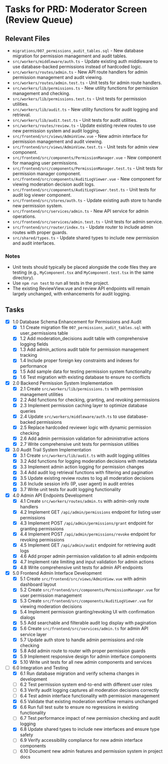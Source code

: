 # Tasks for PRD: Moderator Screen (Review Queue)

## Relevant Files

- `migrations/007_permissions_audit_tables.sql` - New database migration for permission management and audit tables.
- `src/workers/middleware/auth.ts` - Update existing auth middleware to use database-backed permissions instead of hardcoded logic.
- `src/workers/routes/admin.ts` - New API route handlers for admin permission management and audit viewing.
- `src/workers/routes/admin.test.ts` - Unit tests for admin route handlers.
- `src/workers/lib/permissions.ts` - New utility functions for permission management and checking.
- `src/workers/lib/permissions.test.ts` - Unit tests for permission utilities.
- `src/workers/lib/audit.ts` - New utility functions for audit logging and retrieval.
- `src/workers/lib/audit.test.ts` - Unit tests for audit utilities.
- `src/workers/routes/review.ts` - Update existing review routes to use new permission system and audit logging.
- `src/frontend/src/views/AdminView.vue` - New admin interface for permission management and audit viewing.
- `src/frontend/src/views/AdminView.test.ts` - Unit tests for admin view component.
- `src/frontend/src/components/PermissionManager.vue` - New component for managing user permissions.
- `src/frontend/src/components/PermissionManager.test.ts` - Unit tests for permission manager component.
- `src/frontend/src/components/AuditLogViewer.vue` - New component for viewing moderation decision audit logs.
- `src/frontend/src/components/AuditLogViewer.test.ts` - Unit tests for audit log viewer component.
- `src/frontend/src/stores/auth.ts` - Update existing auth store to handle new permission system.
- `src/frontend/src/services/admin.ts` - New API service for admin operations.
- `src/frontend/src/services/admin.test.ts` - Unit tests for admin service.
- `src/frontend/src/router/index.ts` - Update router to include admin routes with proper guards.
- `src/shared/types.ts` - Update shared types to include new permission and audit interfaces.

### Notes

- Unit tests should typically be placed alongside the code files they are testing (e.g., `MyComponent.tsx` and `MyComponent.test.tsx` in the same directory).
- Use `npm run test` to run all tests in the project.
- The existing ReviewView.vue and review API endpoints will remain largely unchanged, with enhancements for audit logging.

## Tasks

- [x] 1.0 Database Schema Enhancement for Permissions and Audit
  - [x] 1.1 Create migration file `007_permissions_audit_tables.sql` with user_permissions table
  - [x] 1.2 Add moderation_decisions audit table with comprehensive logging fields
  - [x] 1.3 Add admin_actions audit table for permission management tracking
  - [x] 1.4 Include proper foreign key constraints and indexes for performance
  - [x] 1.5 Add sample data for testing permission system functionality
  - [x] 1.6 Test migration with existing database to ensure no conflicts

- [x] 2.0 Backend Permission System Implementation
  - [x] 2.1 Create `src/workers/lib/permissions.ts` with permission management utilities
  - [x] 2.2 Add functions for checking, granting, and revoking permissions
  - [x] 2.3 Implement permission caching layer to optimize database queries
  - [x] 2.4 Update `src/workers/middleware/auth.ts` to use database-backed permissions
  - [x] 2.5 Replace hardcoded reviewer logic with dynamic permission checking
  - [x] 2.6 Add admin permission validation for administrative actions
  - [x] 2.7 Write comprehensive unit tests for permission utilities

- [x] 3.0 Audit Trail System Implementation
  - [x] 3.1 Create `src/workers/lib/audit.ts` with audit logging utilities
  - [x] 3.2 Add functions for logging moderation decisions with metadata
  - [x] 3.3 Implement admin action logging for permission changes
  - [x] 3.4 Add audit log retrieval functions with filtering and pagination
  - [x] 3.5 Update existing review routes to log all moderation decisions
  - [x] 3.6 Include session info (IP, user agent) in audit entries
  - [x] 3.7 Write unit tests for audit logging functionality

- [x] 4.0 Admin API Endpoints Development
  - [x] 4.1 Create `src/workers/routes/admin.ts` with admin-only route handlers
  - [x] 4.2 Implement GET `/api/admin/permissions` endpoint for listing user permissions
  - [x] 4.3 Implement POST `/api/admin/permissions/grant` endpoint for granting permissions
  - [x] 4.4 Implement POST `/api/admin/permissions/revoke` endpoint for revoking permissions
  - [x] 4.5 Implement GET `/api/admin/audit` endpoint for retrieving audit logs
  - [x] 4.6 Add proper admin permission validation to all admin endpoints
  - [x] 4.7 Implement rate limiting and input validation for admin actions
  - [x] 4.8 Write comprehensive unit tests for admin API endpoints

- [x] 5.0 Frontend Admin Interface Development
  - [x] 5.1 Create `src/frontend/src/views/AdminView.vue` with admin dashboard layout
  - [x] 5.2 Create `src/frontend/src/components/PermissionManager.vue` for user permission management
  - [x] 5.3 Create `src/frontend/src/components/AuditLogViewer.vue` for viewing moderation decisions
  - [x] 5.4 Implement permission granting/revoking UI with confirmation dialogs
  - [x] 5.5 Add searchable and filterable audit log display with pagination
  - [x] 5.6 Create `src/frontend/src/services/admin.ts` for admin API service layer
  - [x] 5.7 Update auth store to handle admin permissions and role checking
  - [x] 5.8 Add admin route to router with proper permission guards
  - [x] 5.9 Implement responsive design for admin interface components
  - [x] 5.10 Write unit tests for all new admin components and services

- [ ] 6.0 Integration and Testing
  - [x] 6.1 Run database migration and verify schema changes in development
  - [ ] 6.2 Test permission system end-to-end with different user roles
  - [ ] 6.3 Verify audit logging captures all moderation decisions correctly
  - [ ] 6.4 Test admin interface functionality with permission management
  - [x] 6.5 Validate that existing moderation workflow remains unchanged
  - [x] 6.6 Run full test suite to ensure no regressions in existing functionality
  - [ ] 6.7 Test performance impact of new permission checking and audit logging
  - [x] 6.8 Update shared types to include new interfaces and ensure type safety
  - [ ] 6.9 Verify accessibility compliance for new admin interface components
  - [ ] 6.10 Document new admin features and permission system in project docs

